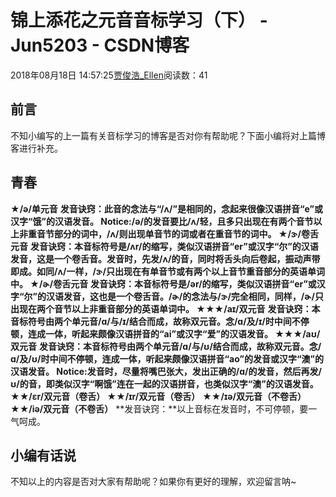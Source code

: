 # 锦上添花之元音音标学习（下） - Jun5203 - CSDN博客
2018年08月18日 14:57:25[贾俊浩_Ellen](https://me.csdn.net/Ellen5203)阅读数：41
## 前言
不知小编写的上一篇有关音标学习的博客是否对你有帮助呢？下面小编将对上篇博客进行补充。
## 青春
★**/ə/单元音**
**发音诀窍：**此音的念法与“/ʌ/”是相同的，念起来很像汉语拼音“e”或汉字“饿”的汉语发音。 
**Notice:**/ə/的发音要比/ʌ/轻，且多只出现在有两个音节以上非重音节部分的词中，/ʌ/则出现单音节的词或者在重音节的词中。
★**/ɝ/卷舌元音**
**发音诀窍：**本音标符号是/ʌr/的缩写，类似汉语拼音“er”或汉字“尔”的汉语发音，这是一个卷舌音。发音时，先发/ʌ/的音，同时将舌头向后卷起，振动声带即成。如同/ʌ/一样，/ɝ/只出现在有单音节或有两个以上音节重音部分的英语单词中。
★**/ɚ/卷舌元音**
**发音诀窍：**本音标符号是/ər/的缩写，类似汉语拼音“er”或汉字“尔”的汉语发音，这也是一个卷舌音。/ɚ/的念法与/ɝ/完全相同，同样，/ɚ/只出现在两个音节以上非重音部分的英语单词中。
★★★**/аɪ/双元音**
**发音诀窍：**本音标符号由两个单元音/ɑ/与/ɪ/结合而成，故称双元音。念/ɑ/及/ɪ/时中间不停顿，连成一体，听起来颇像汉语拼音的“ai”或汉字“爱”的汉语发音。
★★★**/аʊ/双元音**
**发音诀窍：**本音标符号由两个单元音/ɑ/与/ʊ/结合而成，故称双元音。念/ɑ/及/ʊ/时中间不停顿，连成一体，听起来颇像汉语拼音“ao”的发音或汉字“澳”的汉语发音。 
**Notice:**发音时，尽量将嘴巴张大，发出正确的/ɑ/的发音，然后再发/ʊ/的音，即类似汉字“啊饿”连在一起的汉语拼音，也类似汉字“澳”的汉语发音。
★★**/ɛr/双元音（卷舌）**
★★**/ɪr/双元音（卷舌）**
★★**/ɪə/双元音（不卷舌）**
★★**/iə/双元音（不卷舌）**
**发音诀窍：**以上音标在发音时，不可停顿，要一气呵成。
## 小编有话说
不知以上的内容是否对大家有帮助呢？如果你有更好的理解，欢迎留言呐~
